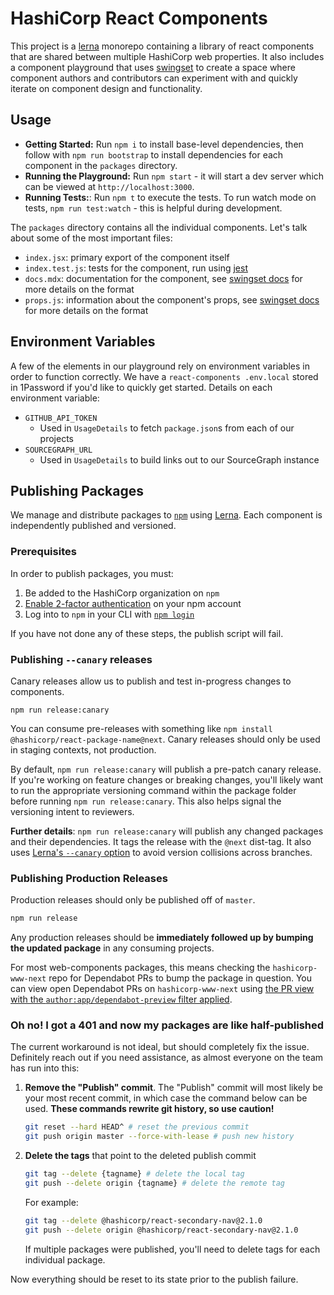 # HashiCorp React Components

This project is a [lerna](https://github.com/lerna/lerna) monorepo containing a library of react components that are shared between multiple HashiCorp web properties. It also includes a component playground that uses [swingset](https://github.com/hashicorp/swingset) to create a space where component authors and contributors can experiment with and quickly iterate on component design and functionality.

## Usage

- **Getting Started:** Run `npm i` to install base-level dependencies, then follow with `npm run bootstrap` to install dependencies for each component in the `packages` directory.
- **Running the Playground:** Run `npm start` - it will start a dev server which can be viewed at `http://localhost:3000`.
- **Running Tests:**: Run `npm t` to execute the tests. To run watch mode on tests, `npm run test:watch` - this is helpful during development.

The `packages` directory contains all the individual components. Let's talk about some of the most important files:

- `index.jsx`: primary export of the component itself
- `index.test.js`: tests for the component, run using [jest](https://jestjs.io/)
- `docs.mdx`: documentation for the component, see [swingset docs](https://github.com/hashicorp/swingset#usage) for more details on the format
- `props.js`: information about the component's props, see [swingset docs](https://github.com/hashicorp/swingset#props) for more details on the format

## Environment Variables

A few of the elements in our playground rely on environment variables in order to function correctly. We have a `react-components .env.local` stored in 1Password if you'd like to quickly get started. Details on each environment variable:

- `GITHUB_API_TOKEN`
  - Used in `UsageDetails` to fetch `package.json`s from each of our projects
- `SOURCEGRAPH_URL`
  - Used in `UsageDetails` to build links out to our SourceGraph instance

## Publishing Packages

We manage and distribute packages to [`npm`](https://www.npmjs.com/) using [Lerna](https://lerna.js.org/). Each component is independently published and versioned.

### Prerequisites

In order to publish packages, you must:

1. Be added to the HashiCorp organization on `npm`
2. [Enable 2-factor authentication](https://docs.npmjs.com/configuring-two-factor-authentication) on your npm account
3. Log into to `npm` in your CLI with [`npm login`](https://docs.npmjs.com/cli/adduser)

If you have not done any of these steps, the publish script will fail.

### Publishing `--canary` releases

Canary releases allow us to publish and test in-progress changes to components.

```
npm run release:canary
```

You can consume pre-releases with something like `npm install @hashicorp/react-package-name@next`. Canary releases should only be used in staging contexts, not production.

By default, `npm run release:canary` will publish a pre-patch canary release. If you're working on feature changes or breaking changes, you'll likely want to run the appropriate versioning command within the package folder before running `npm run release:canary`. This also helps signal the versioning intent to reviewers.

**Further details**: `npm run release:canary` will publish any changed packages and their dependencies. It tags the release with the `@next` dist-tag. It also uses [Lerna's `--canary` option](https://github.com/lerna/lerna/tree/master/commands/publish#--canary) to avoid version collisions across branches.

### Publishing Production Releases

Production releases should only be published off of `master`.

```sh
npm run release
```

Any production releases should be **immediately followed up by bumping the updated package** in any consuming projects.

For most web-components packages, this means checking the `hashicorp-www-next` repo for Dependabot PRs to bump the package in question. You can view open Dependabot PRs on `hashicorp-www-next` using [the PR view with the `author:app/dependabot-preview` filter applied](https://github.com/hashicorp/hashicorp-www-next/pulls/app%2Fdependabot-preview).

### Oh no! I got a 401 and now my packages are like half-published

The current workaround is not ideal, but should completely fix the issue. Definitely reach out if you need assistance, as almost everyone on the team has run into this:

1. **Remove the "Publish" commit**. The "Publish" commit will most likely be your most recent commit, in which case the command below can be used. **These commands rewrite git history, so use caution!**

   ```sh
   git reset --hard HEAD^ # reset the previous commit
   git push origin master --force-with-lease # push new history
   ```

1. **Delete the tags** that point to the deleted publish commit

   ```sh
   git tag --delete {tagname} # delete the local tag
   git push --delete origin {tagname} # delete the remote tag
   ```

   For example:

   ```sh
   git tag --delete @hashicorp/react-secondary-nav@2.1.0
   git push --delete origin @hashicorp/react-secondary-nav@2.1.0
   ```

   If multiple packages were published, you'll need to delete tags for each individual package.

Now everything should be reset to its state prior to the publish failure.
